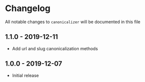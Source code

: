 # Changelog

All notable changes to `canonicalizer` will be documented in this file

## 1.1.0 - 2019-12-11

- Add url and slug canonicalization methods

## 1.0.0 - 2019-12-07

- Initial release
